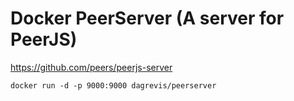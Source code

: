 # Docker PeerServer (A server for PeerJS)

https://github.com/peers/peerjs-server

~~~
docker run -d -p 9000:9000 dagrevis/peerserver
~~~
